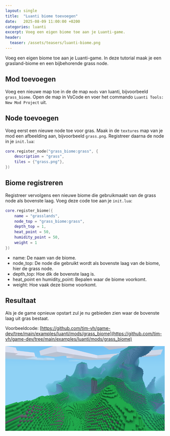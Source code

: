 ```yaml
---
layout: single
title:  "Luanti biome toevoegen"
date:   2025-08-09 11:00:00 +0200
categories: luanti
excerpt: Voeg een eigen biome toe aan je Luanti-game.
header:
  teaser: /assets/teasers/luanti-biome.png
---
```


Voeg een eigen biome toe aan je Luanti-game. In deze tutorial maak je een grasland-biome en een bijbehorende grass node.

## Mod toevoegen

Voeg een nieuwe map toe in de de map `mods` van luanti, bijvoorbeeld `grass_biome`. Open de map in VsCode en voer het commando `Luanti Tools: New Mod Project` uit.

## Node toevoegen
Voeg eerst een nieuwe node toe voor gras. Maak in de `textures` map van je mod een afbeelding aan, bijvoorbeeld `grass.png`. Registreer daarna de node in je `init.lua`:

```lua
core.register_node("grass_biome:grass", {
    description = "grass",
    tiles = {"grass.png"},
})
```

## Biome registreren
Registreer vervolgens een nieuwe biome die gebruikmaakt van de grass node als bovenste laag. Voeg deze code toe aan je `init.lua`:

```lua
core.register_biome({
    name = "grasslands",
    node_top = "grass_biome:grass",
    depth_top = 1,
    heat_point = 50,
    humidity_point = 50,
    weight = 1
})
```

- name: De naam van de biome.
- node_top: De node die gebruikt wordt als bovenste laag van de biome, hier de grass node.
- depth_top: Hoe dik de bovenste laag is.
- heat_point en humidity_point: Bepalen waar de biome voorkomt.
- weight: Hoe vaak deze biome voorkomt.

## Resultaat

Als je de game opnieuw opstart zul je nu gebieden zien waar de bovenste laag uit gras bestaat.

Voorbeeldcode: [https://github.com/tim-vh/game-dev/tree/main/examples/luanti/mods/grass_biome](https://github.com/tim-vh/game-dev/tree/main/examples/luanti/mods/grass_biome)

![Luanti biome](/assets/images/luanti/luanti-biome.png)